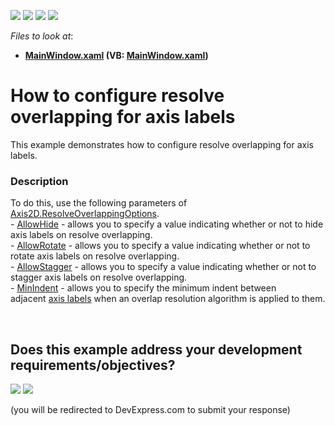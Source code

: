 <!-- default badges list -->
![](https://img.shields.io/endpoint?url=https://codecentral.devexpress.com/api/v1/VersionRange/128568928/21.1.5%2B)
[![](https://img.shields.io/badge/Open_in_DevExpress_Support_Center-FF7200?style=flat-square&logo=DevExpress&logoColor=white)](https://supportcenter.devexpress.com/ticket/details/T316624)
[![](https://img.shields.io/badge/📖_How_to_use_DevExpress_Examples-e9f6fc?style=flat-square)](https://docs.devexpress.com/GeneralInformation/403183)
[![](https://img.shields.io/badge/💬_Leave_Feedback-feecdd?style=flat-square)](#does-this-example-address-your-development-requirementsobjectives)
<!-- default badges end -->
<!-- default file list -->
*Files to look at*:

* **[MainWindow.xaml](./CS/ResolveOverlappingSample/MainWindow.xaml) (VB: [MainWindow.xaml](./VB/ResolveOverlappingSample/MainWindow.xaml))**
<!-- default file list end -->
# How to configure resolve overlapping for axis labels


This example demonstrates how to configure resolve overlapping for axis labels.


<h3>Description</h3>

<p>To do this, use the following parameters of <a href="https://documentation.devexpress.com/#WPF/DevExpressXpfChartsAxis2D_ResolveOverlappingOptionstopic">Axis2D.ResolveOverlappingOptions</a>.<br>-&nbsp;<a href="https://documentation.devexpress.com/#WPF/DevExpressXpfChartsAxisLabelResolveOverlappingOptions_AllowHidetopic">AllowHide</a>&nbsp;- allows you to specify&nbsp;a value indicating whether or not to hide axis labels on resolve overlapping.<br>-&nbsp;<a href="https://documentation.devexpress.com/#WPF/DevExpressXpfChartsAxisLabelResolveOverlappingOptions_AllowRotatetopic">AllowRotate</a>&nbsp;- allows you to specify&nbsp;a value indicating whether or not to rotate axis labels on resolve overlapping.<br>-&nbsp;<a href="https://documentation.devexpress.com/#WPF/DevExpressXpfChartsAxisLabelResolveOverlappingOptions_AllowStaggertopic">AllowStagger</a>&nbsp;-&nbsp;allows you to specify&nbsp;a value indicating whether or not to stagger axis labels on resolve overlapping.<br>-&nbsp;<a href="https://documentation.devexpress.com/#WPF/DevExpressXpfChartsAxisLabelResolveOverlappingOptions_MinIndenttopic">MinIndent</a>&nbsp;-&nbsp;allows you to specify&nbsp;the minimum indent between adjacent&nbsp;<a href="https://documentation.devexpress.com/WPF/CustomDocument6336.aspx">axis labels</a> when an overlap resolution algorithm is applied to them.</p>

<br/>


<!-- feedback -->
## Does this example address your development requirements/objectives?

[<img src="https://www.devexpress.com/support/examples/i/yes-button.svg"/>](https://www.devexpress.com/support/examples/survey.xml?utm_source=github&utm_campaign=wpf-chart-configure-resolve-overlapping-for-axis-labels&~~~was_helpful=yes) [<img src="https://www.devexpress.com/support/examples/i/no-button.svg"/>](https://www.devexpress.com/support/examples/survey.xml?utm_source=github&utm_campaign=wpf-chart-configure-resolve-overlapping-for-axis-labels&~~~was_helpful=no)

(you will be redirected to DevExpress.com to submit your response)
<!-- feedback end -->
